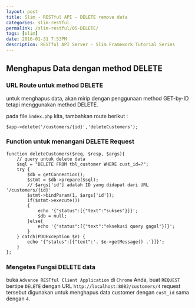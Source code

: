 ```yaml
---
layout: post
title: Slim - RESTful API - DELETE remove data
categories: slim-restful
permalink: /slim-restful/05-DELETE/
tags: [slim]
date: 2016-01-31 7:53PM
description: RESTful API Server - Slim Framework Tutorial Series
---
```


## Menghapus Data dengan method DELETE ##

### URL Route untuk method DELETE ###

untuk menghapus data, akan mirip dengan penggunaan method GET-by-ID tetapi menggunakan method DELETE.

pada file `index.php` kita, tambahkan route berikut :


```
$app->delete('/customers/{id}','deleteCustomers');
```

### Function untuk menangani DELETE Request ###

```
function deleteCustomers($req, $resp, $args){
	// query untuk delete data
    $sql = "DELETE FROM tbl_customer WHERE cust_id=?";
    try {
        $db = getConnection();
        $stmt = $db->prepare($sql);
        // $args['id'] adalah ID yang didapat dari URL '/customers/{id}'
        $stmt->bindParam(1, $args['id']);
        if($stmt->execute())
        {
            echo '{"status":[{"text":"sukses"}]}';
            $db = null;
        }else{
            echo '{"status":[{"text":"eksekusi query gagal"}]}';
        }
    } catch(PDOException $e) {
        echo '{"status":[{"text":'. $e->getMessage() .'}]}';
    }
};
```

### Mengetes Fungsi DELETE data ###

buka `Advance RESTful Client Application` di `Chrome` Anda,
buat `REQUEST` bertipe `DELETE` dengan URL `http://localhost:8082/customers/4`
request tersebut digunakan untuk menghapus data customer dengan `cust_id` sama dengan `4`.